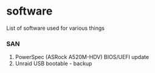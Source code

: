 # software
List of software used for various things

### SAN ###
1. PowerSpec (ASRock A520M-HDV) BIOS/UEFI update
2. Unraid USB bootable - backup
